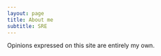 ```yaml
---
layout: page
title: About me
subtitle: SRE
---
```


Opinions expressed on this site are entirely my own. 
